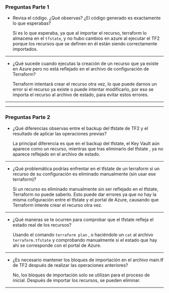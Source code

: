 
### Preguntas Parte 1

  - Revisa el código. ¿Qué observas? ¿El código generado es exactamente lo que esperabas?

    Si es lo que esperaba, ya que al importar el recurso, terraform lo almacena en el `tfstate`, y no hubo cambios en azure al ejecutar el TF2 porque los recursos que se definen en él están siendo      correctamente importados.   

 --- 
    
  - ¿Qué sucede cuando ejecutas la creación de un recurso que ya existe en Azure pero no está reflejado en el archivo de configuración de Terraform?
  
    Terraform intentará crear el recurso otra vez, lo que puede darnos un error si el recurso ya existe o puede intentar modificarlo, por eso se importa el recurso al archivo de estado, para evitar     estos errores.

---
---

### Preguntas Parte 2


  - ¿Qué diferencias observas entre el backup del tfstate de TF2 y el resultado de aplicar las operaciones previas?

      La principal diferencia es que en el backup del tfstate, el Key Vault aún aparece como un recurso, mientras que tras eliminarlo del tfstate , ya no aparece reflejado en el archivo de estado.

---

  -  ¿Qué problemática podrías enfrentar en el tfstate de un terraform si un recurso de su configuración es eliminado manualmente (sin usar ese terraform)?


      Si un recurso es eliminado manualmente sin ser reflejado en el tfstate, Terraform no puede saberlo. Esto puede dar errores ya que no hay la misma cofiguración entre el tfstate y el portal de Azure, causando que Terraform intente          crear el recurso otra vez.
    
---


  -  ¿Qué maneras se te ocurren para comprobar que el tfstate refleja el estado real de los recursos?


      Usando el comando `terraform plan` , o haciéndole un `cat` al archivo `terraform.tfstate` y comprobando manualmente si el estado que hay ahí se corresponde con el portal de Azure. 

---

  - ¿Es necesario mantener los bloques de importación en el archivo main.tf de TF2 después de realizar las operaciones anteriores?


      No, los bloques de importación solo se utilizan para el proceso de inicial. Después de importar los recursos, se pueden eliminar.

---
